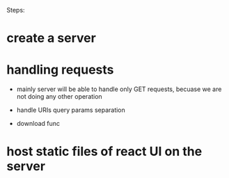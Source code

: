 Steps:

# create a server

# handling requests

- mainly server will be able to handle only GET requests, becuase we are not doing any other operation

- handle URIs
  query params separation

- download func

# host static files of react UI on the server

#
